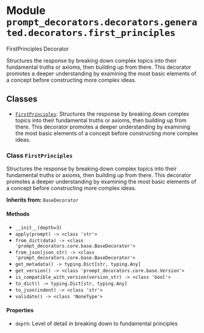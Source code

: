 # Module `prompt_decorators.decorators.generated.decorators.first_principles`

FirstPrinciples Decorator

Structures the response by breaking down complex topics into their fundamental truths or axioms, then building up from there. This decorator promotes a deeper understanding by examining the most basic elements of a concept before constructing more complex ideas.

## Classes

- [`FirstPrinciples`](#class-firstprinciples): Structures the response by breaking down complex topics into their fundamental truths or axioms, then building up from there. This decorator promotes a deeper understanding by examining the most basic elements of a concept before constructing more complex ideas.

### Class `FirstPrinciples`

Structures the response by breaking down complex topics into their fundamental truths or axioms, then building up from there. This decorator promotes a deeper understanding by examining the most basic elements of a concept before constructing more complex ideas.

**Inherits from:** `BaseDecorator`

#### Methods

- `__init__(depth=3)`
- `apply(prompt) -> <class 'str'>`
- `from_dict(data) -> <class 'prompt_decorators.core.base.BaseDecorator'>`
- `from_json(json_str) -> <class 'prompt_decorators.core.base.BaseDecorator'>`
- `get_metadata() -> typing.Dict[str, typing.Any]`
- `get_version() -> <class 'prompt_decorators.core.base.Version'>`
- `is_compatible_with_version(version_str) -> <class 'bool'>`
- `to_dict() -> typing.Dict[str, typing.Any]`
- `to_json(indent) -> <class 'str'>`
- `validate() -> <class 'NoneType'>`
#### Properties

- `depth`: Level of detail in breaking down to fundamental principles
